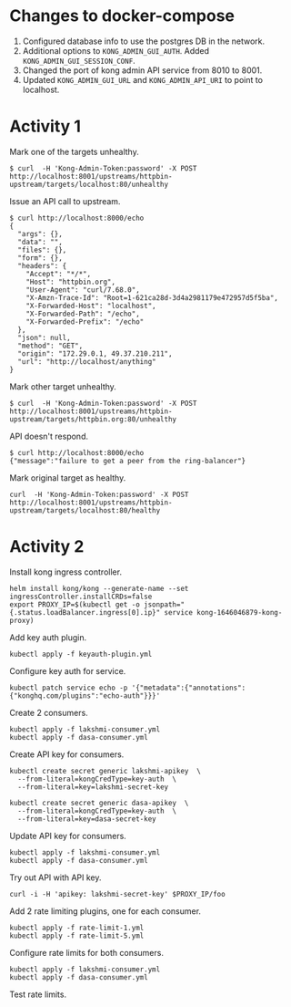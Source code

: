 # Changes to docker-compose 

1. Configured database info to use the postgres DB in the network.
2. Additional options to `KONG_ADMIN_GUI_AUTH`. Added `KONG_ADMIN_GUI_SESSION_CONF`.
3. Changed the port of kong admin API service from 8010 to 8001.
4. Updated `KONG_ADMIN_GUI_URL` and `KONG_ADMIN_API_URI` to point to localhost.

# Activity 1

Mark one of the targets unhealthy.

```
$ curl  -H 'Kong-Admin-Token:password' -X POST http://localhost:8001/upstreams/httpbin-upstream/targets/localhost:80/unhealthy
```

Issue an API call to upstream.

```
$ curl http://localhost:8000/echo
{
  "args": {}, 
  "data": "", 
  "files": {}, 
  "form": {}, 
  "headers": {
    "Accept": "*/*", 
    "Host": "httpbin.org", 
    "User-Agent": "curl/7.68.0", 
    "X-Amzn-Trace-Id": "Root=1-621ca28d-3d4a2981179e472957d5f5ba", 
    "X-Forwarded-Host": "localhost", 
    "X-Forwarded-Path": "/echo", 
    "X-Forwarded-Prefix": "/echo"
  }, 
  "json": null, 
  "method": "GET", 
  "origin": "172.29.0.1, 49.37.210.211", 
  "url": "http://localhost/anything"
}
```

Mark other target unhealthy.

```
$ curl  -H 'Kong-Admin-Token:password' -X POST http://localhost:8001/upstreams/httpbin-upstream/targets/httpbin.org:80/unhealthy
```

API doesn't respond.

```
$ curl http://localhost:8000/echo
{"message":"failure to get a peer from the ring-balancer"}
```

Mark original target as healthy.

```
curl  -H 'Kong-Admin-Token:password' -X POST http://localhost:8001/upstreams/httpbin-upstream/targets/localhost:80/healthy
```

# Activity 2

Install kong ingress controller.

```
helm install kong/kong --generate-name --set ingressController.installCRDs=false
export PROXY_IP=$(kubectl get -o jsonpath="{.status.loadBalancer.ingress[0].ip}" service kong-1646046879-kong-proxy)
```

Add key auth plugin.

```
kubectl apply -f keyauth-plugin.yml
```

Configure key auth for service.

```
kubectl patch service echo -p '{"metadata":{"annotations":{"konghq.com/plugins":"echo-auth"}}}'
```

Create 2 consumers.

```
kubectl apply -f lakshmi-consumer.yml
kubectl apply -f dasa-consumer.yml
```

Create API key for consumers.

```
kubectl create secret generic lakshmi-apikey  \
  --from-literal=kongCredType=key-auth  \
  --from-literal=key=lakshmi-secret-key

kubectl create secret generic dasa-apikey  \
  --from-literal=kongCredType=key-auth  \
  --from-literal=key=dasa-secret-key
```

Update API key for consumers.

```
kubectl apply -f lakshmi-consumer.yml
kubectl apply -f dasa-consumer.yml
```

Try out API with API key.

```
curl -i -H 'apikey: lakshmi-secret-key' $PROXY_IP/foo
```

Add 2 rate limiting plugins, one for each consumer.

```
kubectl apply -f rate-limit-1.yml
kubectl apply -f rate-limit-5.yml
```

Configure rate limits for both consumers.

```
kubectl apply -f lakshmi-consumer.yml
kubectl apply -f dasa-consumer.yml
```

Test rate limits.
